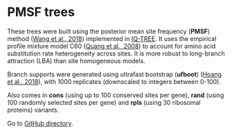 # PMSF trees

These trees were built using the posterior mean site frequency (**PMSF**) method ([Wang et al., 2018](https://academic.oup.com/sysbio/article/67/2/216/4076233)) implemented in [IQ-TREE](http://www.iqtree.org/). It uses the empirical profile mixture model C60 ([Quang et al., 2008](https://academic.oup.com/bioinformatics/article/24/20/2317/260174)) to account for amino acid substitution rate heterogeneity across sites. It is more robust to long-branch attraction (LBA) than site homogeneous models.

Branch supports were generated using ultrafast bootstrap (**ufboot**) ([Hoang et al., 2018](https://academic.oup.com/mbe/article/35/2/518/4565479)), with 1000 replicates (downscaled to integers between 0-100).

Also comes in **cons** (using up to 100 conserved sites per gene), **rand** (using 100 randomly selected sites per gene) and **rpls** (using 30 ribosomal proteins) variants.

Go to [GitHub directory](https://github.com/biocore/wol/tree/master/data/trees/concat/1k/pmsf).
